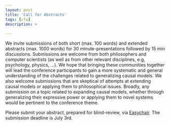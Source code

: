 ```yaml
---
layout: post
title: 'Call for Abstracts'
tags: [cfa]
description: >
  
---
```

We invite submissions of both short (max. 100 words) and extended abstracts (max. 1000 words) for 30 minute-presentations followed by 15 min discussions. Submissions are welcome from both philosophers and computer scientists (as well as from other relevant disciplines, e.g, psychology, physics, …). We hope that bringing these communities together will lead the conference participants to gain a more systematic and general understanding of the challenges related to generalizing causal models. We also welcome submissions that are skeptical of attempts at extending causal models or applying them to philosophical issues. Broadly, any submission on a topic related to expanding causal models, whether through generalizing their expressive power or applying them to novel systems would be pertinent to the conference theme.

Please submit your abstract, prepared for blind-review, via [Easychair](https://easychair.org/cfp/ECM2020). The submission deadline is July 3rd.

